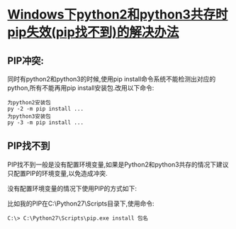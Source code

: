 # [Windows下python2和python3共存时pip失效(pip找不到)的解决办法](https://www.cnblogs.com/aloe-n/p/7616868.html)

## PIP冲突:

同时有python2和python3的时候,使用pip install命令系统不能检测出对应的python,所有不能再用pip install安装包.改用以下命令:

```
为python2安装包
py -2 -m pip install ...
为python3安装包
py -3 -m pip install ...
```

## PIP找不到

PIP找不到一般是没有配置环境变量,如果是Python2和python3共存的情况下建议只配置PIP的环境变量,以免造成冲突.

没有配置环境变量的情况下使用PIP的方式如下:

比如我的PIP在C:\Python27\Scripts目录下,使用命令:

```
C:\> C:\Python27\Scripts\pip.exe install 包名
```